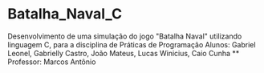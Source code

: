 # Batalha_Naval_C
Desenvolvimento de uma simulação do jogo "Batalha Naval" utilizando linguagem C, para a disciplina de Práticas de Programação 
Alunos: Gabriel Leonel, Gabrielly Castro, João Mateus, Lucas Winicius, Caio Cunha \**
Professor: Marcos Antônio
